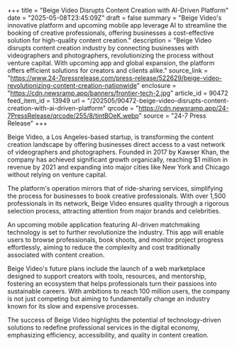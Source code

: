 +++
title = "Beige Video Disrupts Content Creation with AI-Driven Platform"
date = "2025-05-08T23:45:09Z"
draft = false
summary = "Beige Video's innovative platform and upcoming mobile app leverage AI to streamline the booking of creative professionals, offering businesses a cost-effective solution for high-quality content creation."
description = "Beige Video disrupts content creation industry by connecting businesses with videographers and photographers, revolutionizing the process without venture capital. With upcoming app and global expansion, the platform offers efficient solutions for creators and clients alike."
source_link = "https://www.24-7pressrelease.com/press-release/522629/beige-video-revolutionizing-content-creation-nationwide"
enclosure = "https://cdn.newsramp.app/banners/frontier-tech-2.jpg"
article_id = 90472
feed_item_id = 13949
url = "/202505/90472-beige-video-disrupts-content-creation-with-ai-driven-platform"
qrcode = "https://cdn.newsramp.app/24-7PressRelease/qrcode/255/8/tintBOeK.webp"
source = "24-7 Press Release"
+++

<p>Beige Video, a Los Angeles-based startup, is transforming the content creation landscape by offering businesses direct access to a vast network of videographers and photographers. Founded in 2017 by Kawser Khan, the company has achieved significant growth organically, reaching $1 million in revenue by 2021 and expanding into major cities like New York and Chicago without relying on venture capital.</p><p>The platform's operation mirrors that of ride-sharing services, simplifying the process for businesses to book creative professionals. With over 1,500 professionals in its network, Beige Video ensures quality through a rigorous selection process, attracting attention from major brands and celebrities.</p><p>An upcoming mobile application featuring AI-driven matchmaking technology is set to further revolutionize the industry. This app will enable users to browse professionals, book shoots, and monitor project progress effortlessly, aiming to reduce the complexity and cost traditionally associated with content creation.</p><p>Beige Video's future plans include the launch of a web marketplace designed to support creators with tools, resources, and mentorship, fostering an ecosystem that helps professionals turn their passions into sustainable careers. With ambitions to reach 100 million users, the company is not just competing but aiming to fundamentally change an industry known for its slow and expensive processes.</p><p>The success of Beige Video highlights the potential of technology-driven solutions to redefine professional services in the digital economy, emphasizing efficiency, accessibility, and quality in content creation.</p>